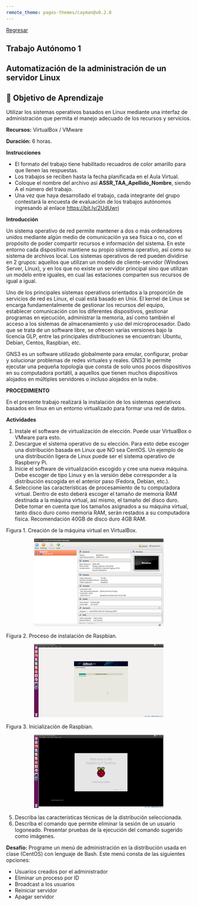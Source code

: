 ```yaml
---
remote_theme: pages-themes/cayman@v0.2.0
---
```

[Regresar](/Administracion-de-Sistemas-y-Servicios-en-Red/)

## Trabajo Autónomo 1

## Automatización de la administración de un servidor Linux

## 🎯 Objetivo de Aprendizaje
Utilizar los sistemas operativos basados en Linux mediante una interfaz de administración que permita el manejo adecuado de los recursos y servicios.

**Recursos:** VirtualBox / VMware

**Duración:** 6 horas.

**Instrucciones**

+ El formato del trabajo tiene habilitado recuadros de color amarillo para que llenen las respuestas.
+ Los trabajos se reciben hasta la fecha planificada en el Aula Virtual.
+ Coloque el nombre del archivo así **ASSR_TAA_Apellido_Nombre**, siendo A el número del trabajo.
+ Una vez que haya desarrollado el trabajo, cada integrante del grupo contestará la encuesta de evaluación de los trabajos autónomos ingresando al enlace https://bit.ly/2UdUwrj

**Introducción**

Un sistema operativo de red permite mantener a dos o más ordenadores unidos mediante algún medio de comunicación ya sea física o no, con el propósito de poder compartir recursos e información del sistema. En este entorno cada dispositivo mantiene su propio sistema operativo, así como su sistema de archivos local. Los sistemas operativos de red pueden dividirse en 2 grupos: aquellos que utilizan un modelo de cliente-servidor (Windows Server, Linux), y en los que no existe un servidor principal sino que utilizan un modelo entre iguales, en cual las estaciones comparten sus recursos de igual a igual. 

Uno de los principales sistemas operativos orientados a la proporción de servicios de red es Linux, el cual está basado en Unix. El kernel de Linux se encarga fundamentalmente de gestionar los recursos del equipo, establecer comunicación  con los diferentes dispositivos, gestionar programas en ejecución, administrar la memoria, así como también el acceso a los sistemas de almacenamiento y uso del microprocesador. Dado que se trata de un software libre, se ofrecen varias versiones bajo la licencia GLP, entre las principales distribuciones se encuentran: Ubuntu, Debian, Centos, Raspbian, etc.

GNS3 es un software utilizado globalmente para emular, configurar, probar y solucionar problemas de redes virtuales y reales. GNS3 le permite ejecutar una pequeña topología que consta de solo unos pocos dispositivos en su computadora portátil, a aquellos que tienen muchos dispositivos alojados en múltiples servidores o incluso alojados en la nube. 

**PROCEDIMIENTO**

En el presente trabajo realizará la instalación de los sistemas operativos basados en linux en un entorno virtualizado para formar una red de datos.

**Actividades**

1.	Instale el software de virtualización de elección. Puede usar VirtualBox o VMware para esto.
2.	Descargue el sistema operativo de su elección. Para esto debe escoger una distribución basada en Linux que NO sea CentOS. Un ejemplo de una distribución ligera de Linux puede ser el sistema operativo de Raspberry Pi.
3.	Inicie el software de virtualización escogido y cree una nueva máquina. Debe escoger de tipo Linux y en la versión debe corresponder a la distribución escogida en el anterior paso (Fedora, Debian, etc.).
4.	Seleccione las características de procesamiento de tu computadora virtual. Dentro de esto deberá escoger el tamaño de memoria RAM destinada a la máquina virtual, así mismo, el tamaño del disco duro. Debe tomar en cuenta que los tamaños asignados a su máquina virtual, tanto disco duro como memoria RAM, serán restados a su computadora física. Recomendación 40GB de disco duro 4GB RAM.

Figura 1. Creación de la máquina virtual en VirtualBox.

<p align="center">
  <img src="imagenes/assr_ta_1.png" alt="industria" width="70%">
</p>


Figura 2. Proceso de instalación de Raspbian.

<p align="center">
  <img src="imagenes/assr_ta_2.png" altFigura 3. Inicialización de Raspbian.="industria" width="70%">
</p>

Figura 3. Inicialización de Raspbian.

<p align="center">
  <img src="imagenes/assr_ta_3.png" altFigura 3. Inicialización de Raspbian.="industria" width="70%">
</p>

5. Describa las características técnicas de la distribución seleccionada.
6. Describa el comando que permite eliminar la sesión de un usuario logoneado. Presentar pruebas de la ejecución del comando sugerido como imágenes.

**Desafío:** Programe un menú de administración en la distribución usada en clase (CentOS) con lenguaje de Bash. Este menú consta de las siguientes opciones:
- Usuarios creados por el administrador
- Eliminar un proceso por ID
- Broadcast a los usuarios
- Reiniciar servidor
- Apagar servidor


